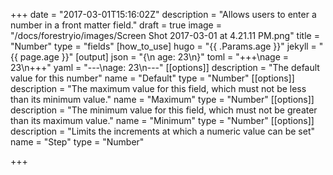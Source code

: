 +++
date = "2017-03-01T15:16:02Z"
description = "Allows users to enter a number in a front matter field."
draft = true
image = "/docs/forestryio/images/Screen Shot 2017-03-01 at 4.21.11 PM.png"
title = "Number"
type = "fields"
[how_to_use]
hugo = "{{ .Params.age }}"
jekyll = "{{ page.age }}"
[output]
json = "{\n  age: 23\n}"
toml = "+++\nage = 23\n+++"
yaml = "---\nage: 23\n---"
[[options]]
description = "The default value for this number"
name = "Default"
type = "Number"
[[options]]
description = "The maximum value for this field, which must not be less than its minimum value."
name = "Maximum"
type = "Number"
[[options]]
description = "The minimum value for this field, which must not be greater than its maximum value."
name = "Minimum"
type = "Number"
[[options]]
description = "Limits the increments at which a numeric value can be set"
name = "Step"
type = "Number"

+++

